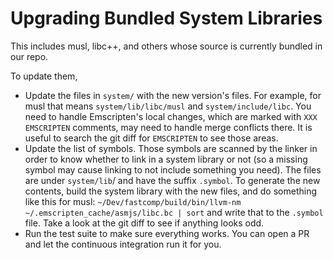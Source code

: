 
Upgrading Bundled System Libraries
==================================

This includes musl, libc++, and others whose source is currently bundled in
our repo.

To update them,

 * Update the files in `system/` with the new version's files. For example,
   for musl that means `system/lib/libc/musl` and `system/include/libc`. You
   need to handle Emscripten's local changes, which are marked with
   `XXX EMSCRIPTEN` comments, may need to handle merge conflicts there. It is
   useful to search the git diff for `EMSCRIPTEN` to see those areas.
 * Update the list of symbols. Those symbols are scanned by the linker in order
   to know whether to link in a system library or not (so a missing symbol
   may cause linking to not include something you need). The files are under
   `system/lib`/ and have the suffix `.symbol`. To generate the new contents,
   build the system library with the new files, and do something like this
   for musl:
   `~/Dev/fastcomp/build/bin/llvm-nm ~/.emscripten_cache/asmjs/libc.bc | sort`
   and write that to the `.symbol` file. Take a look at the git diff to see
   if anything looks odd.
 * Run the test suite to make sure everything works. You can open a PR and let
   the continuous integration run it for you.

